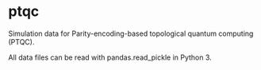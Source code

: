 # ptqc
Simulation data for Parity-encoding-based topological quantum computing (PTQC).

All data files can be read with pandas.read_pickle in Python 3.
